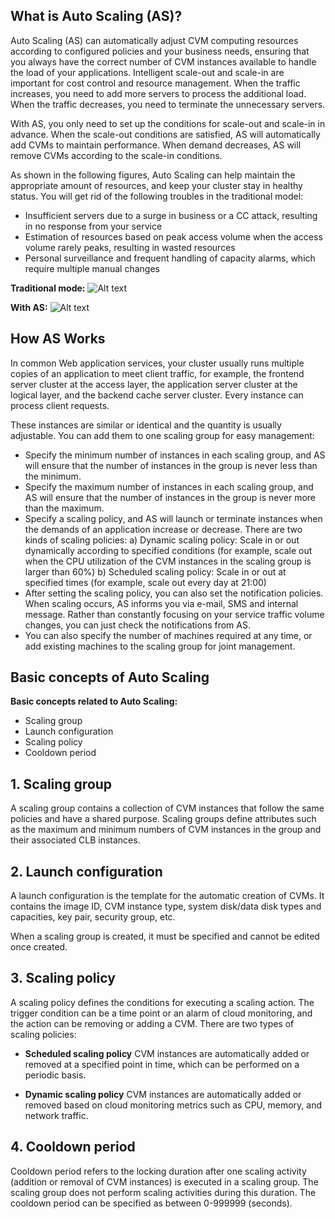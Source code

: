 
## What is Auto Scaling (AS)?
Auto Scaling (AS) can automatically adjust CVM computing resources according to configured policies and your business needs, ensuring that you always have the correct number of CVM instances available to handle the load of your applications. Intelligent scale-out and scale-in are important for cost control and resource management. When the traffic increases, you need to add more servers to process the additional load. When the traffic decreases, you need to terminate the unnecessary servers.

With AS, you only need to set up the conditions for scale-out and scale-in in advance. When the scale-out conditions are satisfied, AS will automatically add CVMs to maintain performance. When demand decreases, AS will remove CVMs according to the scale-in conditions. 

As shown in the following figures, Auto Scaling can help maintain the appropriate amount of resources, and keep your cluster stay in healthy status. You will get rid of the following troubles in the traditional model: 
 - Insufficient servers due to a surge in business or a CC attack, resulting in no response from your service
 - Estimation of resources based on peak access volume when the access volume rarely peaks, resulting in wasted resources
 - Personal surveillance and frequent handling of capacity alarms, which require multiple manual changes

**Traditional mode:**
![Alt text](https://mc.qcloudimg.com/static/img/92ae76d43c2b490f558490d328b8761a/AS-Product+Introduction%281%29.jpg)

**With AS:**
![Alt text](https://mc.qcloudimg.com/static/img/953c495c4b950e98fd6e360d871bf891/AS-Product+Introduction%282%29.jpg)


## How AS Works

In common Web application services, your cluster usually runs multiple copies of an application to meet client traffic, for example, the frontend server cluster at the access layer, the application server cluster at the logical layer, and the backend cache server cluster. Every instance can process client requests.

These instances are similar or identical and the quantity is usually adjustable. You can add them to one scaling group for easy management:

- Specify the minimum number of instances in each scaling group, and AS will ensure that the number of instances in the group is never less than the minimum.
- Specify the maximum number of instances in each scaling group, and AS will ensure that the number of instances in the group is never more than the maximum.
- Specify a scaling policy, and AS will launch or terminate instances when the demands of an application increase or decrease. There are two kinds of scaling policies:
   a) Dynamic scaling policy: Scale in or out dynamically according to specified conditions (for example, scale out when the CPU utilization of the CVM instances in the scaling group is larger than 60%)
   b) Scheduled scaling policy: Scale in or out at specified times (for example, scale out every day at 21:00) 
- After setting the scaling policy, you can also set the notification policies. When scaling occurs, AS informs you via e-mail, SMS and internal message. Rather than constantly focusing on your service traffic volume changes, you can just check the notifications from AS.
- You can also specify the number of machines required at any time, or add existing machines to the scaling group for joint management.

## Basic concepts of Auto Scaling

**Basic concepts related to Auto Scaling:**

- Scaling group
- Launch configuration
- Scaling policy
- Cooldown period


## 1. Scaling group
A scaling group contains a collection of CVM instances that follow the same policies and have a shared purpose. Scaling groups define attributes such as the maximum and minimum numbers of CVM instances in the group and their associated CLB instances.

## 2. Launch configuration
A launch configuration is the template for the automatic creation of CVMs. It contains the image ID, CVM instance type, system disk/data disk types and capacities, key pair, security group, etc.

When a scaling group is created, it must be specified and cannot be edited once created.

## 3. Scaling policy
A scaling policy defines the conditions for executing a scaling action. The trigger condition can be a time point or an alarm of cloud monitoring, and the action can be removing or adding a CVM.
There are two types of scaling policies:

- **Scheduled scaling policy**
CVM instances are automatically added or removed at a specified point in time, which can be performed on a periodic basis.

- **Dynamic scaling policy**
CVM instances are automatically added or removed based on cloud monitoring metrics such as CPU, memory, and network traffic.

## 4. Cooldown period
Cooldown period refers to the locking duration after one scaling activity (addition or removal of CVM instances) is executed in a scaling group. The scaling group does not perform scaling activities during this duration. The cooldown period can be specified as between 0-999999 (seconds).
